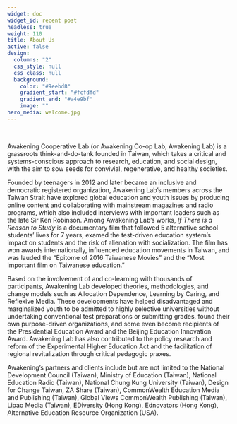 ```yaml
---
widget: doc
widget_id: recent post
headless: true
weight: 110
title: About Us
active: false
design:
  columns: "2"
  css_style: null
  css_class: null
  background:
    color: "#9eebd8"
    gradient_start: "#fcfdfd"
    gradient_end: "#a4e9bf"
    image: ""
hero_media: welcome.jpg
---
```

<br>

Awakening Cooperative Lab (or Awakening Co-op Lab, Awakening Lab) is a grassroots think-and-do-tank founded in Taiwan, which takes a critical and systems-conscious approach to research, education, and social design, with the aim to sow seeds for convivial, regenerative, and healthy societies.

Founded by teenagers in 2012 and later became an inclusive and democratic registered organization, Awakening Lab’s members across the Taiwan Strait have explored global education and youth issues by producing online content and collaborating with mainstream magazines and radio programs, which also included interviews with important leaders such as the late Sir Ken Robinson. Among Awakening Lab’s works, *If There is a Reason to Study* is a documentary film that followed 5 alternative school students’ lives for 7 years, examed the test-driven education system’s impact on students and the risk of alienation with socialization. The film has won awards internationally, influenced education movements in Taiwan, and was lauded the “Epitome of 2016 Taiwanese Movies” and the “Most important film on Taiwanese education.”

Based on the involvement of and co-learning with thousands of participants, Awakening Lab developed theories, methodologies, and change models such as Allocation Dependence, Learning by Caring, and Reflexive Media. These developments have helped disadvantaged and marginalized youth to be admitted to highly selective universities without undertaking conventional test preparations or submitting grades, found their own purpose-driven organizations, and some even become recipients of the Presidential Education Award and the Beijing Education Innovation Award. Awakening Lab has also contributed to the policy research and reform of the Experimental Higher Education Act and the facilitation of regional revitalization through critical pedagogic praxes.

Awakening’s partners and clients include but are not limited to the National Development Council (Taiwan), Ministry of Education (Taiwan), National Education Radio (Taiwan), National Chung Kung University (Taiwan), Design for Change Taiwan, ZA Share (Taiwan), CommonWealth Education Media and Publishing (Taiwan), Global Views CommonWealth Publishing (Taiwan), Lipao Media (Taiwan), EDiversity (Hong Kong), Ednovators (Hong Kong), Alternative Education Resource Organization (USA).